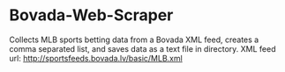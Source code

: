 # Bovada-Web-Scraper
Collects MLB sports betting data from a Bovada XML feed, creates a comma separated list, and saves data as a text file in directory.
XML feed url: http://sportsfeeds.bovada.lv/basic/MLB.xml 

